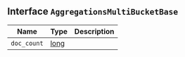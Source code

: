 ## Interface `AggregationsMultiBucketBase`

| Name | Type | Description |
| - | - | - |
| `doc_count` | [long](./long.md) | &nbsp; |
